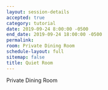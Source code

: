 ```yaml
---
layout: session-details
accepted: true
category: tutorial
date: 2019-09-24 8:00:00 -0500
end_date: 2019-09-24 18:00:00 -0500
permalink:
room: Private Dining Room
schedule-layout: full
sitemap: false
title: Quiet Room
---
```

Private Dining Room
